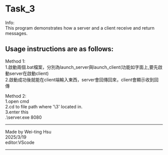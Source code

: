 # Task_3

Info:  
  This program demonstrates how a server and a client receive and return messages.


## Usage instructions are as follows:  
Method 1:  
1.啟動兩個.bat檔案，分別為launch_server與launch_client(功能如字面上,要先啟動server在啟動client)  
2.啟動成功後就能在client端輸入東西，server會回傳回來，client會顯示收到回傳 

Method 2:  
1.open cmd  
2.cd to file path where '\3' located in.  
3.enter this  
.\server.exe 8080	


*************************
Made by Wei-ting Hsu  
2025/3/19  
editor:VScode  

*************************
